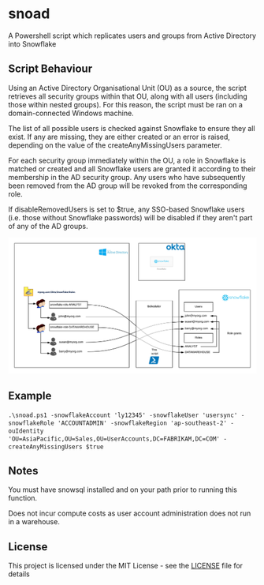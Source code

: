# snoad

A Powershell script which replicates users and groups from Active Directory into Snowflake

## Script Behaviour
Using an Active Directory Organisational Unit (OU) as a source, the script retrieves all security groups within that OU, along with all users (including those within nested groups). For this reason, the script 
must be ran on a domain-connected Windows machine.

The list of all possible users is checked against Snowflake to ensure they all exist. If any are missing, they are either created or an error is raised, depending on the value of the createAnyMissingUsers parameter.

For each security group immediately within the OU, a role in Snowflake is matched or created and all Snowflake users are granted it according to their membership in the AD security group. Any users who have subsequently been removed from the AD group will be revoked from the corresponding role.

If disableRemovedUsers is set to $true, any SSO-based Snowflake users (i.e. those without Snowflake passwords) will be disabled if they aren't part of any of the AD groups.

![diagram](diagram.png "Diagram")

## Example
```
.\snoad.ps1 -snowflakeAccount 'ly12345' -snowflakeUser 'usersync' -snowflakeRole 'ACCOUNTADMIN' -snowflakeRegion 'ap-southeast-2' -ouIdentity 'OU=AsiaPacific,OU=Sales,OU=UserAccounts,DC=FABRIKAM,DC=COM' -createAnyMissingUsers $true
```

## Notes

You must have snowsql installed and on your path prior to running this function.

Does not incur compute costs as user account administration does not run in a warehouse.

## License

This project is licensed under the MIT License - see the [LICENSE](LICENSE) file for details
